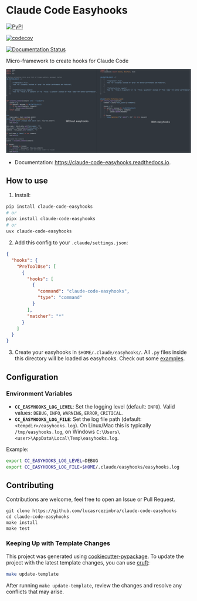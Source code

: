 # Claude Code Easyhooks


[![PyPI](https://img.shields.io/pypi/v/claude-code-easyhooks.svg)](https://pypi.python.org/pypi/claude-code-easyhooks)

[![codecov](https://codecov.io/gh/lucasrcezimbra/claude-code-easyhooks/graph/badge.svg)](https://codecov.io/gh/lucasrcezimbra/claude-code-easyhooks)

[![Documentation Status](https://readthedocs.org/projects/claude-code-easyhooks/badge/?version=latest)](https://claude-code-easyhooks.readthedocs.io/en/latest/?version=latest)

Micro-framework to create hooks for Claude Code

![](./docs/comparison.png)


* Documentation: https://claude-code-easyhooks.readthedocs.io.


## How to use

1. Install:
```bash
pip install claude-code-easyhooks
# or
pipx install claude-code-easyhooks
# or
uvx claude-code-easyhooks
```

2. Add this config to your `.claude/settings.json`:
```json
{
  "hooks": {
    "PreToolUse": [
      {
        "hooks": [
          {
            "command": "claude-code-easyhooks",
            "type": "command"
          }
        ],
        "matcher": "*"
      }
    ]
  }
}
```

3. Create your easyhooks in `$HOME/.claude/easyhooks/`. All `.py` files inside this directory will be loaded as easyhooks. Check out some [examples](https://github.com/lucasrcezimbra/claude-code-easyhooks/tree/master/examples).


## Configuration

### Environment Variables

- **`CC_EASYHOOKS_LOG_LEVEL`**: Set the logging level (default: `INFO`). Valid values: `DEBUG`, `INFO`, `WARNING`, `ERROR`, `CRITICAL`.
- **`CC_EASYHOOKS_LOG_FILE`**: Set the log file path (default: `<tempdir>/easyhooks.log`). On Linux/Mac this is typically `/tmp/easyhooks.log`, on Windows `C:\Users\<user>\AppData\Local\Temp\easyhooks.log`.

Example:
```bash
export CC_EASYHOOKS_LOG_LEVEL=DEBUG
export CC_EASYHOOKS_LOG_FILE=$HOME/.claude/easyhooks/easyhooks.log
```



## Contributing

Contributions are welcome, feel free to open an Issue or Pull Request.

```
git clone https://github.com/lucasrcezimbra/claude-code-easyhooks
cd claude-code-easyhooks
make install
make test
```

### Keeping Up with Template Changes

This project was generated using [cookiecutter-pypackage](https://github.com/lucasrcezimbra/cookiecutter-pypackage). To update the project with the latest template changes, you can use [cruft](https://cruft.github.io/cruft/):

```bash
make update-template
```

After running `make update-template`, review the changes and resolve any conflicts that may arise.
